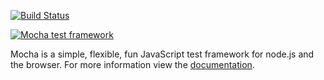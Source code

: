  [![Build Status](https://secure.travis-ci.org/visionmedia/mocha.png)](http://travis-ci.org/visionmedia/mocha)

  [![Mocha test framework](http://f.cl.ly/items/3H1W3W3i3W163X0U3127/Screenshot.png)](http://visionmedia.github.com/mocha)

  Mocha is a simple, flexible, fun JavaScript test framework for node.js and the browser. For more information view the [documentation](http://visionmedia.github.com/mocha).
